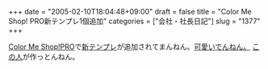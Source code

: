 +++
date = "2005-02-10T18:04:48+09:00"
draft = false
title = "Color Me Shop! PRO新テンプレ1個追加"
categories = ["会社・社長日記"]
slug = "1377"
+++

<a href="http://www.shop-pro.jp/" target="_blank">Color Me Shop!PRO</a>で<a href="http://sample4.shop-pro.jp/" target="_blank">新テンプレ</a>が追加されてまんねん。<a href="http://sample4.shop-pro.jp/" target="_blank">可愛いでんねん。</a>
<a href="http://daiskip.com" target="_blank">この人</a>が作っとんねん。
